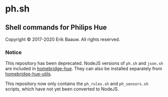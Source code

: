 # ph.sh

## Shell commands for Philips Hue
Copyright © 2017-2020 Erik Baauw. All rights reserved.

### Notice
This repository has been deprecated.  NodeJS versions of `ph.sh` and `json.sh` are included in [homebridge-hue](https://github.com/ebaauw/homebridge-hue).  They can also be installed separately from [homebridge-hue-utils](https://github.com/ebaauw/homebridge-hue-utils).

This repository now only contains the `ph_rules.sh` and `ph_sensors.sh` scripts, which have not yet been converted to NodeJS.
